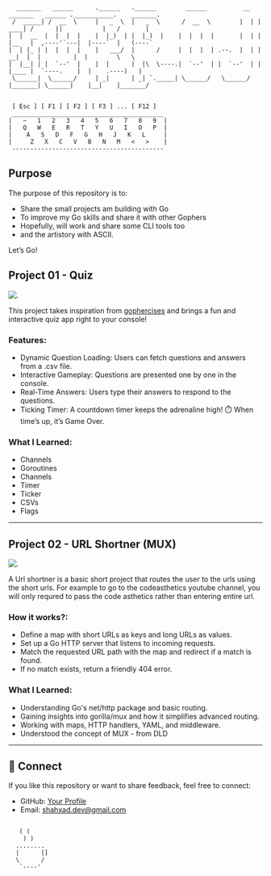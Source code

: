 ```
  _______   ______      .______   .______        ______          __   _______   ______ .___________.    _______.
 /  _____| /  __  \     |   _  \  |   _  \      /  __  \        |  | |   ____| /      ||           |   /       |
|  |  __  |  |  |  |    |  |_)  | |  |_)  |    |  |  |  |       |  | |  |__   |  ,----'`---|  |----`  |   (----`
|  | |_ | |  |  |  |    |   ___/  |      /     |  |  |  | .--.  |  | |   __|  |  |         |  |        \   \    
|  |__| | |  `--'  |    |  |      |  |\  \----.|  `--'  | |  `--'  | |  |____ |  `----.    |  |    .----)   |   
 \______|  \______/     | _|      | _| `._____| \______/   \______/  |_______| \______|    |__|    |_______/    
                                                                                                                
```


```
 [ Esc ] [ F1 ] [ F2 ] [ F3 ] ... [ F12 ]  
 __________________________________________  
|   ~   1   2   3   4   5   6   7   8   9  |  
|   Q   W   E   R   T   Y   U   I   O   P  |  
|    A   S   D   F   G   H   J   K   L     |  
|     Z   X   C   V   B   N   M   <   >    |  
 ------------------------------------------  
```

## Purpose  
The purpose of this repository is to:  
- Share the small projects am building with Go 
- To improve my Go skills and share it with other Gophers
- Hopefully, will work and share some CLI tools too
- and the artistory with ASCII.  

Let’s Go! 

## Project 01 - Quiz

![.](https://media4.giphy.com/media/v1.Y2lkPTc5MGI3NjExMDVzZXRzaWIyMWFqcHc0c2FpNnRyaGNldTNzamd4aXZqZ2NrY3RxaSZlcD12MV9pbnRlcm5hbF9naWZfYnlfaWQmY3Q9Zw/YbH7WxjBcRmAqMXRZn/giphy.gif)

This project takes inspiration from [gophercises](https://gophercises.com) and brings 
a fun and interactive quiz app right to your console!

### Features:
- Dynamic Question Loading: Users can fetch questions and answers from a .csv file.
- Interactive Gameplay: Questions are presented one by one in the console.
- Real-Time Answers: Users type their answers to respond to the questions.
- Ticking Timer: A countdown timer keeps the adrenaline high! ⏱️ When time’s up, it’s Game Over.

### What I Learned:
- Channels
- Goroutines
- Channels
- Timer 
- Ticker
- CSVs
- Flags
---

## Project 02 - URL Shortner (MUX)
![.](https://media0.giphy.com/media/v1.Y2lkPTc5MGI3NjExNmg2djB1MnVjNTJxZHlydHJ5YzExejNiNmpsdXp5MmoyN2F5eHlkdSZlcD12MV9pbnRlcm5hbF9naWZfYnlfaWQmY3Q9Zw/eHLUenDDkeIp5IEPgp/giphy.gif)

A Url shortner is a basic short project that routes the user to the urls using the short urls. 
For example to go to the codeasthetics youtube channel, you will only requred to pass the code asthetics
rather than entering entire url. 

### How it works?:
- Define a map with short URLs as keys and long URLs as values.
- Set up a Go HTTP server that listens to incoming requests.
- Match the requested URL path with the map and redirect if a match is found.
- If no match exists, return a friendly 404 error.

### What I Learned:
- Understanding Go's net/http package and basic routing.
- Gaining insights into gorilla/mux and how it simplifies advanced routing.
- Working with maps, HTTP handlers, YAML, and middleware.
- Understood the concept of MUX - from DLD

---


## 🎯 Connect  
If you like this repository or want to share feedback, feel free to connect:  
- GitHub: [Your Profile](https://github.com/spacebuckett)  
- Email: shahxad.dev@gmail.com  

```

   ( (
    ) )
  ........
  |      |]
  \      / 
   `----'
```
